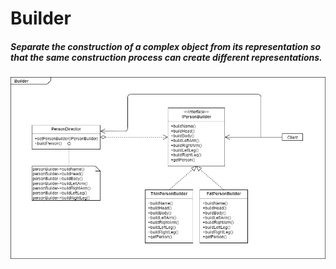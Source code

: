 # Builder

##### Separate the construction of a complex object from its representation so that the same construction process can create different representations.

![alt text](UML.jpg)
